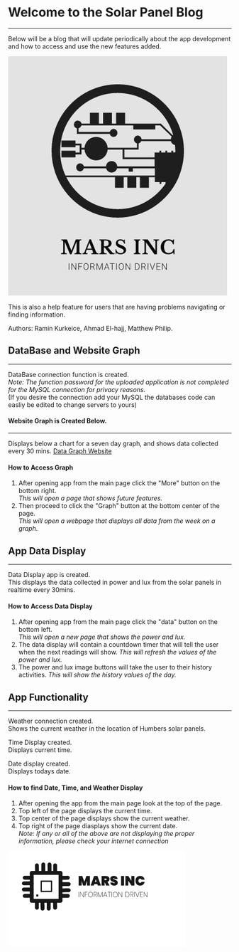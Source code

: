 # Welcome to the Solar Panel Blog
------------------------------------
Below will be a blog that will update periodically about the app development and how to access and use the new features added.

![MARSINCLogo1](/Images/MARSINCLogo1.PNG)

This is also a help feature for users that are having problems navigating or finding information.

Authors: Ramin Kurkeice, Ahmad El-hajj, Matthew Philip.

## DataBase and Website Graph
--------------------------------
DataBase connection function is created.   
*Note: The function password for the uploaded application is not completed for the MySQL connection for privacy reasons.*    
(If you desire the connection add your MySQL the databases code can easliy be edited to change servers to yours)

#### Website Graph is Created Below.
----------------------------------
Displays below a chart for a seven day graph, and shows data collected every 30 mins.
[Data Graph Website](http://apollo.humber.ca/~n01227056/MARSINC.html)

#### How to Access Graph
1. After opening app from the main page click the "More" button on the bottom right.  
*This will open a page that shows future features.*   
2. Then proceed to click the "Graph" button at the bottom center of the page.  
*This will open a webpage that displays all data from the week on a graph.*   

## App Data Display
----------------------
Data Display app is created.  
This displays the data collected in power and lux from the solar panels in realtime every 30mins.  

#### How to Access Data Display
1. After opening app from the main page click the "data" button on the bottom left.  
*This will open a new page that shows the power and lux.*    
2. The data display will contain a countdown timer that will tell the user when the next readings will show.
*This will refresh the values of the power and lux.*
3. The power and lux image buttons will take the user to their history activities.
*This will show the history values of the day.*



## App Functionality
----------------------
Weather connection created.  
Shows the current weather in the location of Humbers solar panels.  

Time Display created.  
Displays current time.  

Date display created.  
Displays todays date.

#### How to find Date, Time, and Weather Display
1. After opening the app from the main page look at the top of the page.  
2. Top left of the page displays the current time.  
3. Top center of the page displays show the current weather.  
4. Top right of the page diasplays show the current date.  
*Note: If any or all of the above are not displaying the proper information, please check your internet connection*  




![MARSINCLogo2](/Images/mars2.png)
